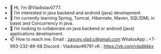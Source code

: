 - 👋 Hi, I’m @Vladislav0777.
- 👀 I’m interested in java backend and android (java) development.
- 🌱 I’m currently learning Spring, Tomcat, Hibernate, Maven, SQL(DML in base) and Concurrency in java.
- 💞️ I’m looking to collaborate on java backend or android (java) applications development.
- 📫 How to reach me:
        Email        : zaycev.vlad.c@gmail.com
        WhatssApp    : +7-993-232-89-68
        Discord      : Vladislav#6791
        vK           : https://vk.com/vladikkkx

<!---
Vladislav0777/Vladislav0777 is a ✨ special ✨ repository because its `README.md` (this file) appears on your GitHub profile.
You can click the Preview link to take a look at your changes.
--->
